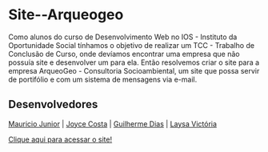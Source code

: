 # Site--Arqueogeo
Como alunos do curso de Desenvolvimento Web no IOS - Instituto da Oportunidade Social tínhamos o objetivo de realizar um TCC - Trabalho de Conclusão de Curso, onde devíamos encontrar uma empresa que não possuía site e desenvolver um para ela.
Então resolvemos criar o site para a empresa ArqueoGeo - Consultoria Socioambiental, um site que possa servir de portifólio e com um sistema de mensagens via e-mail.

## Desenvolvedores
<a href="https://www.linkedin.com/in/mauricio-jr-dev" target="_blank">Mauricio Junior</a> |
<a href="https://www.linkedin.com/in/joyce-costa-baldonado-84269a270" target="_blank">Joyce Costa</a> |
<a href="https://www.linkedin.com/in/guilherme-dias-629200271" target="_blank">Guilherme Dias</a> |
<a href="https://www.linkedin.com/in/laysa-vict%C3%B3ria-rodrigues-a66220271/" target="_blank">Laysa Victória</a>

<a href="https://devmauriciojunior.github.io/Site--Arqueogeo/" target="_blank">Clique aqui para acessar o site!</a>

